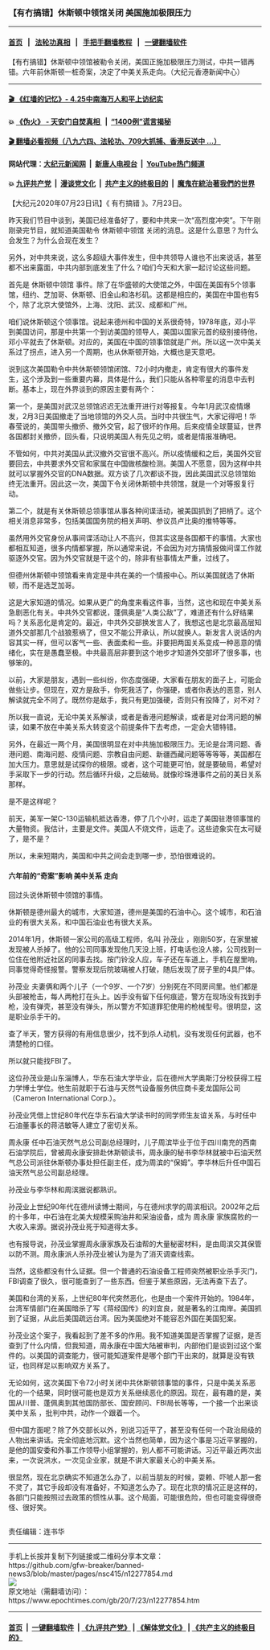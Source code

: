 ### 【有冇搞错】休斯顿中领馆关闭 美国施加极限压力
------------------------

#### [首页](https://github.com/gfw-breaker/banned-news3/blob/master/README.md) &nbsp;&nbsp;|&nbsp;&nbsp; [法轮功真相](https://github.com/begood0513/basic/blob/master/README.md)  &nbsp;&nbsp;|&nbsp;&nbsp; [手把手翻墙教程](https://github.com/gfw-breaker/guides/wiki)  &nbsp;&nbsp;|&nbsp;&nbsp; [一键翻墙软件](https://github.com/gfw-breaker/nogfw/blob/master/README.md)  



<div><img alt="" class="attachment-djy_600_400 size-djy_600_400 wp-post-image" src="https://i.epochtimes.com/assets/uploads/2020/07/WhatsApp-Image-2020-07-23-at-4.15.27-AM-600x400.jpeg"/>
<div class="caption">
 【有冇搞错】休斯顿中领馆被勒令关闭，美国正施加极限压力测试，中共一错再错。六年前休斯顿一桩奇案，决定了中美关系走向。（大纪元香港新闻中心）
</div></div><hr/>

#### [ 🎬  《红墙的记忆》- 4.25中南海万人和平上访纪实](http://141.164.39.94:10000/videos/legend/425.html)

#### 💥 [《伪火》 - 天安门自焚真相 ](http://141.164.39.94:10000/videos/blog/weihuo.html)&nbsp; |&nbsp; [“1400例”谎言揭秘  ](http://141.164.39.94:10000/videos/blog/jiexi1400.html)

#### [ 🎬  翻墙必看视频（八九六四、法轮功、709大抓捕、香港反送中 ...）](https://github.com/gfw-breaker/links/blob/master/banned.md)

#### 网站代理：[大纪元新闻网](http://167.172.10.89:10080/gb/) &nbsp;|&nbsp; [新唐人电视台](http://167.172.10.89:8808/gb/) &nbsp;|&nbsp; [YouTube热门频道](http://158.247.203.241/youtube.html)

#### 💥 [九评共产党](http://141.164.39.94:10000/videos/res/jiuping/)&nbsp; |&nbsp; [漫谈党文化](http://141.164.39.94:10000/videos/res/mtdwh/)&nbsp; |&nbsp; [共产主义的终极目的](http://141.164.39.94:10000/videos/res/zjmd/)&nbsp; |&nbsp; [魔鬼在統治著我們的世界](http://141.164.39.94:10000/videos/res/TheSpecter/)  

<div><p>
 【大纪元2020年07月23日讯】《
 <ok href="https://www.epochtimes.com/gb/tag/%E6%9C%89%E5%86%87%E6%90%9E%E9%94%99.html">
  有冇搞错
 </ok>
 》。7月23日。
</p>
<p>
 昨天我们节目中谈到，美国已经准备好了，要和中共来一次“高烈度冲突”。下午刚刚录完节目，就知道美国勒令
 <ok href="https://www.epochtimes.com/gb/tag/%E4%BC%91%E6%96%AF%E9%A1%BF%E4%B8%AD%E9%A2%86%E9%A6%86.html">
  休斯顿中领馆
 </ok>
 关闭的消息。这是什么意思？为什么会发生？为什么会现在发生？
</p>
<p>
 另外，对中共来说，这么多超级大事件发生，但中共领导人谁也不出来说话，甚至都不出来露面，中共内部到底发生了什么？咱们今天和大家一起讨论这些问题。
</p>
<p>
 首先是
 <ok href="https://www.epochtimes.com/gb/tag/%E4%BC%91%E6%96%AF%E9%A1%BF%E4%B8%AD%E9%A2%86%E9%A6%86.html">
  休斯顿中领馆
 </ok>
 事件。除了在华盛顿的大使馆之外，中国在美国有5个领事馆，纽约、芝加哥、休斯顿、旧金山和洛杉矶。这都是相应的，美国在中国也有5个，除了北京大使馆外，上海、沈阳、武汉、成都和广州。
</p>
<p>
 咱们说休斯顿这个领事馆。说起来德州和中国的关系很奇特，1978年底，邓小平到美国访问，那是中共第一个到访美国的领导人，美国以国家元首的级别接待他，邓小平就去了休斯顿。对应的，美国在中国的领事馆就是广州。所以这一次中美关系过了拐点，进入另一个周期，也从休斯顿开始，大概也是天意吧。
</p>
<p>
 说到这次美国勒令中共休斯顿领馆闭馆、72小时内撤走，肯定有很大的事件发生，这个涉及到一些重要内幕，具体是什么，我们只能从各种零星的消息中去判断。基本上，现在外界谈到的原因主要有两个：
</p>
<p>
 第一个，是美国对武汉总领馆迟迟无法重开进行对等报复。今年1月武汉疫情爆发，2月3日美国撤走了当地领馆的外交人员。当时中共很生气，大家记得吧！华春莹说的，美国带头撤侨、撤外交官，起了很坏的作用。后来疫情全球蔓延，世界各国都封关撤侨，回头看，只说明美国人有先见之明，或者是情报准确吧。
</p>
<p>
 不管如何，中共对美国从武汉撤外交官很不高兴。所以疫情缓和之后，美国外交官要回去，中共要求外交官和家属在中国做核酸检测。美国人不愿意，因为这样中共就可以掌握外交官的DNA数据。双方谈了几次都谈不拢，因此美国武汉总领馆始终无法重开。因此这一次，美国下令关闭休斯顿中共领馆，就是一个对等报复行动。
</p>
<p>
 第二个，就是有关休斯顿总领事馆从事各种间谍活动，被美国抓到了把柄了。这个相关消息非常多，包括美国国务院的相关声明、参议员卢比奥的推特等等。
</p>
<p>
 虽然用外交官身份从事间谍活动让人不高兴，但其实这是各国都干的事情。大家也都相互知道，很多内情都掌握，所以通常来说，不会因为对方搞情报做间谍工作就驱逐外交官。因为外交官就是干这个的，除非有些事情太严重，过线了。
</p>
<p>
 但德州休斯顿中领馆看来肯定是中共在美的一个情报中心。所以美国就选了休斯顿，而不是选芝加哥。
</p>
<p>
 这是大家知道的情况。如果从更广的角度来看这件事，当然，这也和现在中美关系急剧恶化有关。中共外交官都说，蓬佩奥是“人类公敌”了，难道还有什么好结果吗？关系恶化是肯定的。最近，中共外交部换发言人了，我想这也是北京最高层知道外交部那几个战狼惹祸了，但又不能公开承认，所以就换人。新发言人说话的内容其实一样，但可以客气一些、表面柔和一些。非要把两国关系变成一种恶意的情绪化，实在是愚蠢至极。中共最高层非要到这个地步才知道外交部坏了很多事，也够笨的。
</p>
<p>
 以前，大家是朋友，遇到一些纠纷，你态度强硬，大家看在朋友的面子上，可能会做些让步。但现在，双方是敌手，你死我活了，你强硬，或者你表达的恶意，别人解读就完全不同了。既然你是敌手，我只有更加强硬，否则只有投降了，对不对？
</p>
<p>
 所以我一直说，无论中美关系解读，或者是香港问题解读，或者是对台湾问题的解读，如果不放在中美关系大转变这个前提条件下去考虑，一定会大错特错。
</p>
<p>
 另外，在最近一两个月，美国很明显在对中共施加极限压力。无论是台湾问题、香港问题、南海问题、疫情问题、宗教自由问题、新疆西藏问题等等等等，美国都在加大压力。意思就是试探你的极限。或者，这个可能更可怕，就是要破局，希望对手采取下一步的行动。然后循环升级，之后破局。就像珍珠港事件之前的美日关系那样。
</p>
<p>
 是不是这样呢？
</p>
<p>
 前天，美军一架C-130运输机抵达香港，停了几个小时，运走了美国驻港领事馆的大量物资。我估计，主要是文件。美国人不烧文件，运走了。这些迹象实在太可疑了，是不是？
</p>
<p>
 所以，未来短期内，美国和中共之间会走到哪一步，恐怕很难说的。
</p>
<h4>
 六年前的“奇案”影响
 <ok href="https://www.epochtimes.com/gb/tag/%E7%BE%8E%E4%B8%AD%E5%85%B3%E7%B3%BB.html">
  美中关系
 </ok>
 走向
</h4>
<p>
 回过头说休斯顿中领馆的事情。
</p>
<p>
 休斯顿是德州最大的城市，大家知道，德州是美国的石油中心。这个城市，和石油业的有很大关系，和中国石油业也有很大关系。
</p>
<p>
 2014年1月，休斯顿一家公司的高级工程师，名叫
 <ok href="https://www.epochtimes.com/gb/tag/%E5%AD%99%E8%8C%82%E4%B8%9A.html">
  孙茂业
 </ok>
 ，刚刚50岁，在家里被发现被人杀掉了。他的公司同事发现他几天没上班，打电话也没人接，公司找到一位住在他附近社区的同事去找。按门铃没人应，车子还在车道上，手机在屋里响，同事觉得奇怪报警。警察发现后院玻璃被人打破，随后发现了房子里的4具尸体。
</p>
<p>
 <ok href="https://www.epochtimes.com/gb/tag/%E5%AD%99%E8%8C%82%E4%B8%9A.html">
  孙茂业
 </ok>
 夫妻俩和两个儿子（一个9岁、一个7岁）分别死在不同房间里。他们都是头部被枪击，每人两枪打在头上。凶手没有留下任何痕迹，警方在现场没有找到手枪，没有弹壳，甚至没有弹头，所以警方不知道罪犯使用的枪械型号。很明显，这是职业杀手干的。
</p>
<p>
 查了半天，警方获得的有用信息很少，找不到杀人动机，没有发现任何武器，也不清楚枪的口径。
</p>
<p>
 所以就只能找FBI了。
</p>
<p>
 这位孙茂业是山东淄博人，华东石油大学毕业，后在德州大学奥斯汀分校获得工程力学博士学位。他生前就职于石油与天然气设备服务供应商卡麦龙国际公司（Cameron International Corp.）。
</p>
<p>
 孙茂业凭借上世纪80年代在华东石油大学读书时的同学师生友谊关系，与时任中石油董事长的蒋洁敏等人建立了密切关系。
</p>
<p>
 <ok href="https://www.epochtimes.com/gb/tag/%E5%91%A8%E6%B0%B8%E5%BA%B7.html">
  周永康
 </ok>
 任中石油天然气总公司副总经理时，儿子周滨毕业于位于四川南充的西南石油学院后，曾被周永康安排赴休斯顿读书，周永康的秘书李华林就被中石油天然气总公司派往休斯顿办事处担任副主任，成为周滨的“保姆”。李华林后升任中国石油天然气总公司副总经理。
</p>
<p>
 孙茂业与李华林和周滨据说都熟识。
</p>
<p>
 孙茂业上世纪90年代在德州读博士期间，与在德州求学的周滨相识。2002年之后的十多年，中石油在北美大规模采购油井和采油设备，成为
 <ok href="https://www.epochtimes.com/gb/tag/%E5%91%A8%E6%B0%B8%E5%BA%B7.html">
  周永康
 </ok>
 家族腐败的一大收入来源。据说孙茂业死于知道得太多。
</p>
<p>
 也有报导说，孙茂业掌握周永康家族及石油帮的大量秘密材料，是由周滨交其保管以防不测。周永康派人杀孙茂业被认为是为了消灭调查线索。
</p>
<p>
 当然，这些都没有什么证据。但一个普通的石油设备工程师突然被职业杀手灭门，FBI调查了很久，很可能查到了一些东西。但鉴于某些原因，无法再查下去了。
</p>
<p>
 美国和台湾的关系，上世纪80年代突然恶化，也是由一个案件开始的。1984年，台湾军情部门在美国暗杀了写《蒋经国传》的刘宜良，就是著名的江南岸。美国抓到了证据，从此后美国疏远台湾。因为美国绝对不能容忍外国在美国犯案。
</p>
<p>
 孙茂业这个案子，我看起到了差不多的作用。我不知道美国是否掌握了证据，是否查到了什么内情，但我知道，周永康在中国大陆被审判，内部他们是谈到过这个案件的。以美国的调查能力，很可能知道案件是哪个部门干出来的，就算是没有铁证，也同样足以影响双方关系了。
</p>
<p>
 无论如何，这次美国下令72小时关闭中共休斯顿领事馆的事件，只是中美关系恶化的一个结果，同时很可能也是双方关系继续恶化的原因。现在，最有趣的是，美国从川普、蓬佩奥到其他国防部长、国安顾问、FBI局长等等，一个接一个出来谈
 <ok href="https://www.epochtimes.com/gb/tag/%E7%BE%8E%E4%B8%AD%E5%85%B3%E7%B3%BB.html">
  美中关系
 </ok>
 ，批判中共，动作一个跟着一个。
</p>
<p>
 但中国方面呢？除了外交部长以外，别说习近平了，甚至没有任何一个政治局级的人物出来讲话。完全彻底地沉默。这个当然也简单，因为这个事是习近平掌握的，是他的国安委和外事工作领导小组掌握的，别人都不可能讲话。习近平最近两次出来，一次说洪水，一次见企业家，就是不讲大家最关心的中美关系。
</p>
<p>
 很显然，现在北京确实不知道怎么办了，以前当朋友的时候，耍赖、吓唬人那一套不灵了，其它手段却没有准备好，不知道怎么办了。现在北京的情况正是这样的，各部门只能按照过去政策的惯性从事。这个局面，可能很危险，但也可能变得很奇怪、很好笑。
</p>
<p>
 <ok href="https://i.epochtimes.com/assets/uploads/2020/06/WhatsApp-Image-2020-02-25-at-7.05.58-AM-5-e1591716028541.jpeg">
  <img alt="" class="aligncenter size-large wp-image-12173417" src="https://i.epochtimes.com/assets/uploads/2020/06/WhatsApp-Image-2020-02-25-at-7.05.58-AM-5-600x337.jpeg"/>
 </ok>
</p>
<p>
 责任编辑：连书华
</p>
</div>
<hr/>
手机上长按并复制下列链接或二维码分享本文章：<br/>
https://github.com/gfw-breaker/banned-news3/blob/master/pages/nsc415/n12277854.md <br/>
<a href='https://github.com/gfw-breaker/banned-news3/blob/master/pages/nsc415/n12277854.md'><img src='https://github.com/gfw-breaker/banned-news3/blob/master/pages/nsc415/n12277854.md.png'/></a> <br/>
原文地址（需翻墙访问）：https://www.epochtimes.com/gb/20/7/23/n12277854.htm


------------------------
#### [首页](https://github.com/gfw-breaker/banned-news3/blob/master/README.md) &nbsp;|&nbsp; [一键翻墙软件](https://github.com/gfw-breaker/nogfw/blob/master/README.md) &nbsp;| [《九评共产党》](https://github.com/gfw-breaker/9ping.md/blob/master/README.md#九评之一评共产党是什么) | [《解体党文化》](https://github.com/gfw-breaker/jtdwh.md/blob/master/README.md) | [《共产主义的终极目的》](https://github.com/gfw-breaker/gczydzjmd.md/blob/master/README.md)


<img src='http://gfw-breaker.win/banned-news3/pages/nsc415/n12277854.md' width='0px' height='0px'/>
